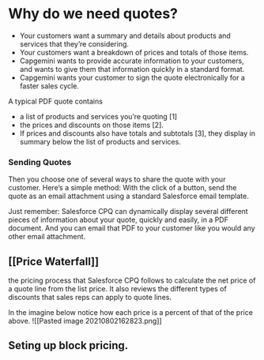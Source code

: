 # Why do we need quotes?
-   Your customers want a summary and details about products and services that they’re considering.
-   Your customers want a breakdown of prices and totals of those items.
-   Capgemini wants to provide accurate information to your customers, and wants to give them that information quickly in a standard format.
-   Capgemini wants your customer to sign the quote electronically for a faster sales cycle.

A typical PDF quote contains 
- a list of products and services you’re quoting \[1\]
- the prices and discounts on those items \[2\]. 
- If prices and discounts also have totals and subtotals \[3\], they display in summary below the list of products and services.

### Sending Quotes
Then you choose one of several ways to share the quote with your customer. Here’s a simple method: With the click of a button, send the quote as an email attachment using a standard Salesforce email template.

Just remember: Salesforce CPQ can dynamically display several different pieces of information about your quote, quickly and easily, in a PDF document. And you can email that PDF to your customer like you would any other email attachment.

## [[Price Waterfall]]
 the pricing process that Salesforce CPQ follows to calculate the net price of a quote line from the list price. It also reviews the different types of discounts that sales reps can apply to quote lines.
 
 In the imagine below notice how each price is a percent of that of the price above. 
![[Pasted image 20210802162823.png]]

## Seting up block pricing.

